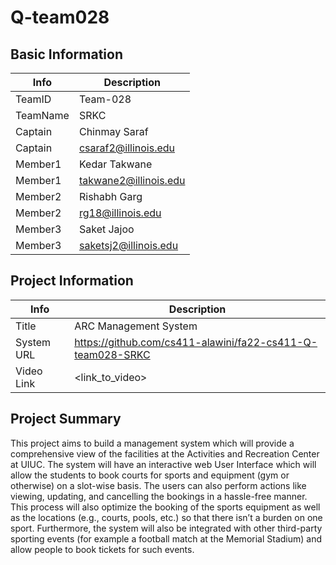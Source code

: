 # Q-team028

## Basic Information

|   Info      |        Description     |
| ----------- | ---------------------- |
| TeamID      |         Team-028       |
| TeamName    |           SRKC         |
| Captain     |      Chinmay Saraf     |
| Captain     |  csaraf2@illinois.edu  |
| Member1     |      Kedar Takwane     |
| Member1     |  takwane2@illinois.edu |
| Member2     |      Rishabh Garg      |
| Member2     |   rg18@illinois.edu    |
| Member3     |      Saket Jajoo       |
| Member3     |  saketsj2@illinois.edu |

## Project Information

|   Info      |        Description     |
| ----------- | ---------------------- |
|  Title      |  ARC Management System |
| System URL  | https://github.com/cs411-alawini/fa22-cs411-Q-team028-SRKC              |
| Video Link  |      <link_to_video>   |

## Project Summary

This project aims to build a management system which will provide a comprehensive view of the facilities at the Activities and Recreation Center at UIUC. The system will have an interactive web User Interface which will allow the students to book courts for sports and equipment (gym or otherwise) on a slot-wise basis. The users can also perform actions like viewing, updating, and cancelling the bookings in a hassle-free manner. This process will also optimize the booking of the sports equipment as well as the locations (e.g., courts, pools, etc.) so that there isn’t a burden on one sport. Furthermore, the system will also be integrated with other third-party sporting events (for example a football match at the Memorial Stadium) and allow people to book tickets for such events.  